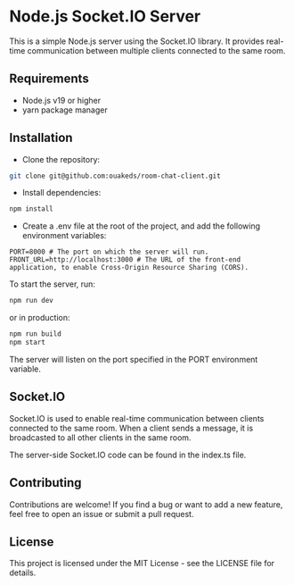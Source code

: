 # Node.js Socket.IO Server
This is a simple Node.js server using the Socket.IO library. It provides real-time communication between multiple clients connected to the same room.

## Requirements
- Node.js v19 or higher
- yarn package manager

## Installation

- Clone the repository:
```bash
git clone git@github.com:ouakeds/room-chat-client.git
```

- Install dependencies:

```bash
npm install
```

- Create a .env file at the root of the project, and add the following environment variables:
```.env
PORT=8000 # The port on which the server will run.
FRONT_URL=http://localhost:3000 # The URL of the front-end application, to enable Cross-Origin Resource Sharing (CORS).
````

To start the server, run:

```bash
npm run dev
```
or in production:
```bash
npm run build
npm start
```

The server will listen on the port specified in the PORT environment variable.

## Socket.IO

Socket.IO is used to enable real-time communication between clients connected to the same room. When a client sends a message, it is broadcasted to all other clients in the same room.

The server-side Socket.IO code can be found in the index.ts file.

## Contributing
Contributions are welcome! If you find a bug or want to add a new feature, feel free to open an issue or submit a pull request.

## License
This project is licensed under the MIT License - see the LICENSE file for details.